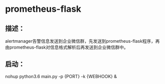 # prometheus-flask

## 描述：
alertmanager告警信息发送到企业微信群，先发送到prometheus-flask程序，再由prometheus-flask对信息格式解析后再发送到企业微信群中。

## 启动：
nohup python3.6 main.py -p {PORT} -k {WEBHOOK} &
